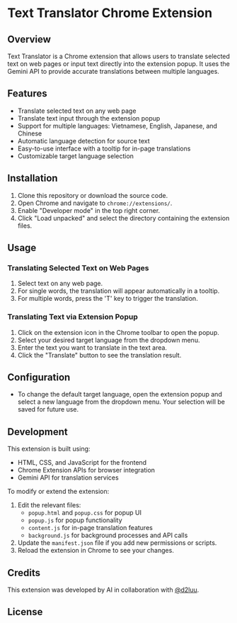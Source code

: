 # Text Translator Chrome Extension

## Overview

Text Translator is a Chrome extension that allows users to translate selected text on web pages or input text directly into the extension popup. It uses the Gemini API to provide accurate translations between multiple languages.

## Features

- Translate selected text on any web page
- Translate text input through the extension popup
- Support for multiple languages: Vietnamese, English, Japanese, and Chinese
- Automatic language detection for source text
- Easy-to-use interface with a tooltip for in-page translations
- Customizable target language selection

## Installation

1. Clone this repository or download the source code.
2. Open Chrome and navigate to `chrome://extensions/`.
3. Enable "Developer mode" in the top right corner.
4. Click "Load unpacked" and select the directory containing the extension files.

## Usage

### Translating Selected Text on Web Pages

1. Select text on any web page.
2. For single words, the translation will appear automatically in a tooltip.
3. For multiple words, press the 'T' key to trigger the translation.

### Translating Text via Extension Popup

1. Click on the extension icon in the Chrome toolbar to open the popup.
2. Select your desired target language from the dropdown menu.
3. Enter the text you want to translate in the text area.
4. Click the "Translate" button to see the translation result.

## Configuration

- To change the default target language, open the extension popup and select a new language from the dropdown menu. Your selection will be saved for future use.

## Development

This extension is built using:

- HTML, CSS, and JavaScript for the frontend
- Chrome Extension APIs for browser integration
- Gemini API for translation services

To modify or extend the extension:

1. Edit the relevant files:
   - `popup.html` and `popup.css` for popup UI
   - `popup.js` for popup functionality
   - `content.js` for in-page translation features
   - `background.js` for background processes and API calls
2. Update the `manifest.json` file if you add new permissions or scripts.
3. Reload the extension in Chrome to see your changes.

## Credits

This extension was developed by AI in collaboration with [@d2luu](https://www.facebook.com/d2luu).

## License
